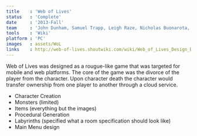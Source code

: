 ```yaml
---
title    : 'Web of Lives'
status   : 'Complete'
date     : '2013-Fall'
team     : 'John Dunham, Samuel Trapp, Leigh Raze, Nicholas Buonarota, Praveen Nagarajan' 
tools    : 'Wiki'
platform : 'PC'
images   : assets/WoL
links    : http://web-of-lives.shoutwiki.com/wiki/Web_of_Lives_Design_Doc
---
```


Web of Lives was designed as a rougue-like game that was targeted for mobile and web platforms. The core of the game was the divorce of the player from the character. Upon character death the character would transfer ownership from one player to another through a cloud service.

- Character Creation
- Monsters (limited)
- Items (everything but the images) 
- Procedural Generation
- Labyrinths (specified what a room specification should look like) 
- Main Menu design

